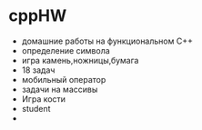 # cppHW
- домашние работы на функциональном C++
- oпределение символа
- игра камень,ножницы,бумага
- 18 задач
- мобильный оператор
- задачи на массивы
- Игра кости
- student
- 

